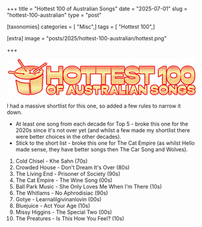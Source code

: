 +++
title = "Hottest 100 of Australian Songs"
date = "2025-07-01"
slug = "hottest-100-australian"
type = "post"

[taxonomies]
categories = [ "Misc",]
tags = [ "Hottest 100",]

[extra]
image = "posts/2025/hottest-100-australian/hottest.png"

+++

![](hottest.png)

I had a massive shortlist for this one, so added a few rules to narrow it down.

- At least one song from each decade for Top 5 - broke this one for the 2020s since it's not over yet (and whilst a few made my shortlist there were better choices in the other decades).
- Stick to the short list - broke this one for The Cat Empire (as whilst Hello made sense, they have better songs then The Car Song and Wolves).

1. Cold Chisel - Khe Sahn (70s)
2. Crowded House - Don't Dream It's Over (80s)
3. The Living End - Prisoner of Society (90s)
4. The Cat Empire - The Wine Song (00s)
5. Ball Park Music - She Only Loves Me When I'm There (10s)
6. The Whitlams - No Aphrodisiac (90s)
7. Gotye - Learnalilgivinanlovin (00s)
8. Bluejuice - Act Your Age (10s)
9. Missy Higgins - The Special Two (00s)
10. The Preatures - Is This How You Feel? (10s)
